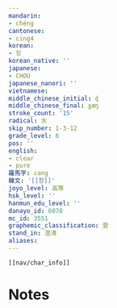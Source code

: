 ```yaml
---
mandarin:
- chéng
cantonese:
- cing4
korean:
- 징
korean_native: ''
japanese:
- CHOU
japanese_nanori: ''
vietnamese:
middle_chinese_initial: ɖ
middle_chinese_final: ɣæŋ
stroke_count: '15'
radical: 水
skip_number: 1-3-12
grade_level: 6
pos: ''
english:
- clear
- pure
羅馬字: cang
韓文: '[[창]]'
joyo_level: 高等
hsk_level: ''
hanmun_edu_level: ''
danayo_id: 6070
mc_id: 3551
graphemic_classification: 登
stand_in: 澄清
aliases:
---
```

```meta-bind-embed
[[nav/char_info]]
```

# Notes
